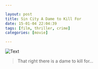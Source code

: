 ```yaml
---

layout: post
title: Sin City A Dame to Kill For 
date: 15-01-04 22:04:39
tags: [film, thriller, crime]
categories: [movie]

---
```


![Text]({{site.url}}/assets/blog_img/2015-01-03-sin-city-a-dame-to-kill-for/Sin.City.A.Dame%5B00_43_55%5D%5B20150103-215553-0%5D.PNG) 

> That right there is a dame to kill for...